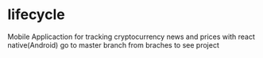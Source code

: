 # lifecycle
Mobile Applicaction for tracking cryptocurrency news and prices with react native(Android)
go to master branch from braches to see project
